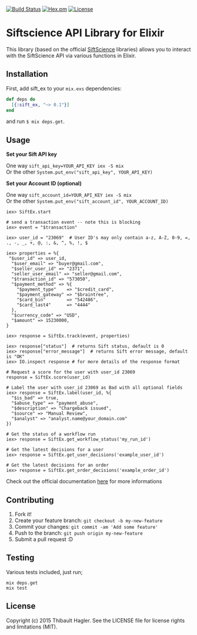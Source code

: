 [![Build Status](https://travis-ci.org/C404/sift_ex.svg?branch=master)](https://travis-ci.org/C404/sift_ex)
[![Hex.pm](https://img.shields.io/hexpm/v/sift_ex.svg)](https://hex.pm/packages/sift_ex)
[![License](http://img.shields.io/badge/license-MIT-brightgreen.svg)](http://opensource.org/licenses/MIT)
# Siftscience API Library for Elixir
This library (based on the official [SiftScience](https://github.com/SiftScience) libraries) allows you to interact with the SiftScience API via various functions in Elixir.

## Installation

First, add sift_ex to your `mix.exs` dependencies:

```elixir
def deps do
  [{:sift_ex, "~> 0.1"}]
end
```
and run `$ mix deps.get`.


## Usage

**Set your Sift API key**

One way `sift_api_key=YOUR_API_KEY iex -S mix`<br />
Or the other `System.put_env("sift_api_key", YOUR_API_KEY)`

**Set your Account ID (optional)**

One way `sift_account_id=YOUR_API_KEY iex -S mix`<br />
Or the other `System.put_env("sift_account_id", YOUR_ACCOUNT_ID)`



```iex
iex> SiftEx.start

# send a transaction event -- note this is blocking
iex> event = "$transaction"

iex> user_id = "23069"  # User ID's may only contain a-z, A-Z, 0-9, =, ., -, _, +, @, :, &, ^, %, !, $

iex> properties = %{
 "$user_id" => user_id,
  "$user_email" => "buyer@gmail.com",
  "$seller_user_id" => "2371",
  "seller_user_email" => "seller@gmail.com",
  "$transaction_id" => "573050",
  "$payment_method" => %{
    "$payment_type"    => "$credit_card",
    "$payment_gateway" => "$braintree",
    "$card_bin"        => "542486",
    "$card_last4"      => "4444"             
  },
  "$currency_code" => "USD",
  "$amount" => 15230000,
}

iex> response = SiftEx.track(event, properties)

iex> response["status"]  # returns Sift status, default is 0
iex> response["error_message"]  # returns Sift error message, default is "OK"
iex> IO.inspect response # for more details of the response format

# Request a score for the user with user_id 23069
response = SiftEx.score(user_id)

# Label the user with user_id 23069 as Bad with all optional fields
iex> response = SiftEx.label(user_id, %{
  "$is_bad" => true,
  "$abuse_type" => "payment_abuse",
  "$description" => "Chargeback issued",
  "$source" => "Manual Review",
  "$analyst" => "analyst.name@your_domain.com"
})

# Get the status of a workflow run
iex> response = SiftEx.get_workflow_status('my_run_id')

# Get the latest decisions for a user
iex> response = SiftEx.get_user_decisions('example_user_id')

# Get the latest decisions for an order
iex> response = SiftEx.get_order_decisions('example_order_id')
```

Check out the official documentation [here](https://siftscience.com/developers/docs/curl/apis-overview) for more informations


## Contributing

1. Fork it!
2. Create your feature branch: `git checkout -b my-new-feature`
3. Commit your changes: `git commit -am 'Add some feature'`
4. Push to the branch: `git push origin my-new-feature`
5. Submit a pull request :D

## Testing

Various tests included, just run;

    mix deps.get
    mix test

## License

Copyright (c) 2015 Thibault Hagler. See the LICENSE file for license rights and limitations (MIT).
